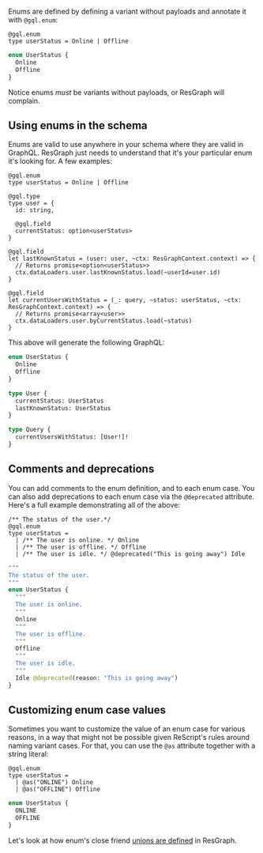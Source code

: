 Enums are defined by defining a variant without payloads and annotate it with `@gql.enum`:

```rescript
@gql.enum
type userStatus = Online | Offline
```

```graphql
enum UserStatus {
  Online
  Offline
}
```

Notice enums _must_ be variants without payloads, or ResGraph will complain.

## Using enums in the schema

Enums are valid to use anywhere in your schema where they are valid in GraphQL. ResGraph just needs to understand that it's your particular enum it's looking for. A few examples:

```rescript
@gql.enum
type userStatus = Online | Offline

@gql.type
type user = {
  id: string,

  @gql.field
  currentStatus: option<userStatus>
}

@gql.field
let lastKnownStatus = (user: user, ~ctx: ResGraphContext.context) => {
  // Returns promise<option<userStatus>>
  ctx.dataLoaders.user.lastKnownStatus.load(~userId=user.id)
}

@gql.field
let currentUsersWithStatus = (_: query, ~status: userStatus, ~ctx: ResGraphContext.context) => {
  // Returns promise<array<user>>
  ctx.dataLoaders.user.byCurrentStatus.load(~status)
}
```

This above will generate the following GraphQL:

```graphql
enum UserStatus {
  Online
  Offline
}

type User {
  currentStatus: UserStatus
  lastKnownStatus: UserStatus
}

type Query {
  currentUsersWithStatus: [User!]!
}
```

## Comments and deprecations

You can add comments to the enum definition, and to each enum case. You can also add deprecations to each enum case via the `@deprecated` attribute. Here's a full example demonstrating all of the above:

```rescript
/** The status of the user.*/
@gql.enum
type userStatus =
  | /** The user is online. */ Online
  | /** The user is offline. */ Offline
  | /** The user is idle. */ @deprecated("This is going away") Idle
```

```graphql
"""
The status of the user.
"""
enum UserStatus {
  """
  The user is online.
  """
  Online
  """
  The user is offline.
  """
  Offline
  """
  The user is idle.
  """
  Idle @deprecated(reason: "This is going away")
}
```

## Customizing enum case values

Sometimes you want to customize the value of an enum case for various reasons, in a way that might not be possible given ReScript's rules around naming variant cases. For that, you can use the `@as` attribute together with a string literal:

```rescript
@gql.enum
type userStatus =
  | @as("ONLINE") Online
  | @as("OFFLINE") Offline
```

```graphql
enum UserStatus {
  ONLINE
  OFFLINE
}
```

Let's look at how enum's close friend [unions are defined](unions) in ResGraph.
